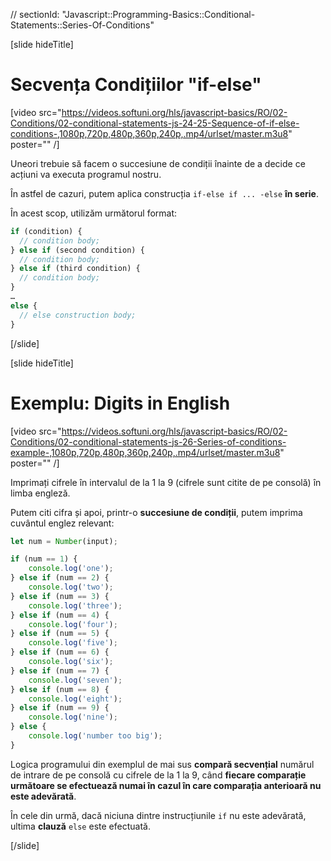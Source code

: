 // sectionId: "Javascript::Programming-Basics::Conditional-Statements::Series-Of-Conditions"

[slide hideTitle]

# Secvența Condițiilor "if-else"

[video src="https://videos.softuni.org/hls/javascript-basics/RO/02-Conditions/02-conditional-statements-js-24-25-Sequence-of-if-else-conditions-,1080p,720p,480p,360p,240p,.mp4/urlset/master.m3u8" poster="" /]

Uneori trebuie să facem o succesiune de condiții înainte de a decide ce acțiuni va executa programul nostru.

În astfel de cazuri, putem aplica construcția `if-else if ... -else` **în serie**.

În acest scop, utilizăm următorul format:
```js
if (condition) {
  // condition body;
} else if (second condition) {
  // condition body;
} else if (third condition) {
  // condition body;
}
…
else {
  // else construction body;
}
```
[/slide]

[slide hideTitle]
# Exemplu: Digits in English
[video src="https://videos.softuni.org/hls/javascript-basics/RO/02-Conditions/02-conditional-statements-js-26-Series-of-conditions-example-,1080p,720p,480p,360p,240p,.mp4/urlset/master.m3u8" poster="" /]

Imprimați cifrele în intervalul de la 1 la 9 (cifrele sunt citite de pe consolă) în limba engleză.

Putem citi cifra și apoi, printr-o **succesiune de condiții**, putem imprima cuvântul englez relevant:
```js
let num = Number(input);

if (num == 1) {
    console.log('one');
} else if (num == 2) {
    console.log('two');
} else if (num == 3) {
    console.log('three');
} else if (num == 4) {
    console.log('four');
} else if (num == 5) {
    console.log('five');
} else if (num == 6) {
    console.log('six');
} else if (num == 7) {
    console.log('seven');
} else if (num == 8) {
    console.log('eight');
} else if (num == 9) {
    console.log('nine');
} else {
    console.log('number too big');
}
```

Logica programului din exemplul de mai sus **compară secvențial** numărul de intrare de pe consolă cu cifrele de la 1 la 9, când **fiecare comparație următoare se efectuează numai în cazul în care comparația anterioară nu este adevărată**.

În cele din urmă, dacă niciuna dintre instrucțiunile `if` nu este adevărată, ultima **clauză** `else` este efectuată.

[/slide]
